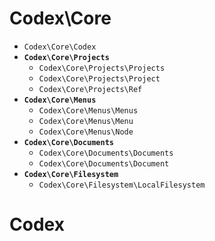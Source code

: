 <!--
title: Refactor
subtitle: Cause it was needesd
-->
# Codex\Core

- `Codex\Core\Codex`
- **`Codex\Core\Projects`**
  - `Codex\Core\Projects\Projects`
  - `Codex\Core\Projects\Project`
  - `Codex\Core\Projects\Ref`
- **`Codex\Core\Menus`**
  - `Codex\Core\Menus\Menus`
  - `Codex\Core\Menus\Menu`
  - `Codex\Core\Menus\Node`
- **`Codex\Core\Documents`**
  - `Codex\Core\Documents\Documents`
  - `Codex\Core\Documents\Document`
- **`Codex\Core\Filesystem`**
  - `Codex\Core\Filesystem\LocalFilesystem`



# Codex